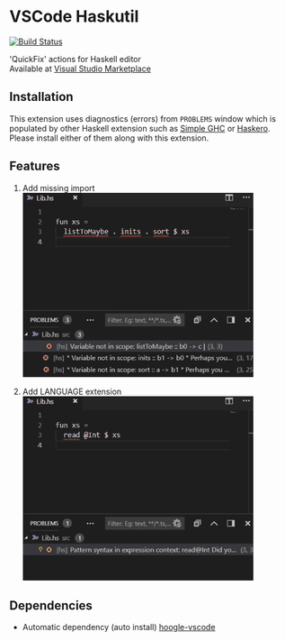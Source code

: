 # VSCode Haskutil
[![Build Status](https://travis-ci.org/EduardSergeev/vscode-haskutil.svg?branch=master)](https://travis-ci.org/EduardSergeev/vscode-haskutil)

'QuickFix' actions for Haskell editor  
Available at [Visual Studio Marketplace](https://marketplace.visualstudio.com/items?itemName=Edka.haskutil)

## Installation
This extension uses diagnostics (errors) from `PROBLEMS` window which is populated by other Haskell extension such as [Simple GHC](https://marketplace.visualstudio.com/items?itemName=dramforever.vscode-ghc-simple) or [Haskero](https://marketplace.visualstudio.com/items?itemName=Vans.haskero). Please install either of them along with this extension.

## Features

1. Add missing import  
![Add missing import](/gifs/AddImport_sm.gif "Add missing import")

2. Add LANGUAGE extension  
![Add extension](/gifs/AddExtension_sm.gif "Add extension")

## Dependencies

 * Automatic dependency (auto install) [hoogle-vscode](https://marketplace.visualstudio.com/items?itemName=jcanero.hoogle-vscode)
